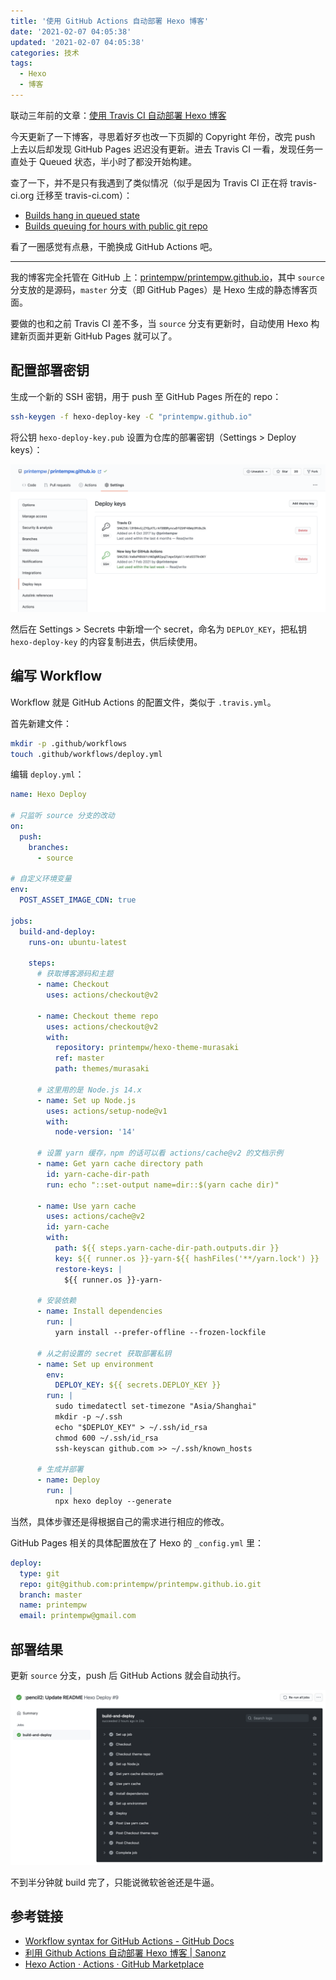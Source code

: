 ```yaml
---
title: '使用 GitHub Actions 自动部署 Hexo 博客'
date: '2021-02-07 04:05:38'
updated: '2021-02-07 04:05:38'
categories: 技术
tags:
  - Hexo
  - 博客
---
```


联动三年前的文章：[使用 Travis CI 自动部署 Hexo 博客](https://printempw.github.io/deploy-hexo-blog-automatically-with-travis-ci/)

今天更新了一下博客，寻思着好歹也改一下页脚的 Copyright 年份，改完 push 上去以后却发现 GitHub Pages 迟迟没有更新。进去 Travis CI 一看，发现任务一直处于 Queued 状态，半小时了都没开始构建。

查了一下，并不是只有我遇到了类似情况（似乎是因为 Travis CI 正在将  travis-ci.org 迁移至 travis-ci.com）：

- [Builds hang in queued state](https://travis-ci.community/t/builds-hang-in-queued-state/10250)
- [Builds queuing for hours with public git repo](https://travis-ci.community/t/builds-queuing-for-hours-with-public-git-repo/10351)

看了一圈感觉有点悬，干脆换成 GitHub Actions 吧。

<!--more-->
-----

我的博客完全托管在 GitHub 上：[printempw/printempw.github.io](https://github.com/printempw/printempw.github.io)，其中 `source` 分支放的是源码，`master` 分支（即 GitHub Pages）是 Hexo 生成的静态博客页面。

要做的也和之前 Travis CI 差不多，当 `source` 分支有更新时，自动使用 Hexo 构建新页面并更新 GitHub Pages 就可以了。

## 配置部署密钥

生成一个新的 SSH 密钥，用于 push 至 GitHub Pages 所在的 repo：

```bash
ssh-keygen -f hexo-deploy-key -C "printempw.github.io"
```

将公钥 `hexo-deploy-key.pub` 设置为仓库的部署密钥（Settings > Deploy keys）：

![add-deploy-key](use-github-actions-to-deploy-hexo-blog/add-deploy-key.png)

然后在 Settings > Secrets 中新增一个 secret，命名为 `DEPLOY_KEY`，把私钥 `hexo-deploy-key` 的内容复制进去，供后续使用。

## 编写 Workflow

Workflow 就是 GitHub Actions 的配置文件，类似于 `.travis.yml`。

首先新建文件：

```bash
mkdir -p .github/workflows
touch .github/workflows/deploy.yml
```

编辑 `deploy.yml`：

```yaml
name: Hexo Deploy

# 只监听 source 分支的改动
on:
  push:
    branches:
      - source

# 自定义环境变量
env:
  POST_ASSET_IMAGE_CDN: true

jobs:
  build-and-deploy:
    runs-on: ubuntu-latest

    steps:
      # 获取博客源码和主题
      - name: Checkout
        uses: actions/checkout@v2

      - name: Checkout theme repo
        uses: actions/checkout@v2
        with:
          repository: printempw/hexo-theme-murasaki
          ref: master
          path: themes/murasaki

      # 这里用的是 Node.js 14.x
      - name: Set up Node.js
        uses: actions/setup-node@v1
        with:
          node-version: '14'

      # 设置 yarn 缓存，npm 的话可以看 actions/cache@v2 的文档示例
      - name: Get yarn cache directory path
        id: yarn-cache-dir-path
        run: echo "::set-output name=dir::$(yarn cache dir)"

      - name: Use yarn cache
        uses: actions/cache@v2
        id: yarn-cache
        with:
          path: ${{ steps.yarn-cache-dir-path.outputs.dir }}
          key: ${{ runner.os }}-yarn-${{ hashFiles('**/yarn.lock') }}
          restore-keys: |
            ${{ runner.os }}-yarn-

      # 安装依赖
      - name: Install dependencies
        run: |
          yarn install --prefer-offline --frozen-lockfile

      # 从之前设置的 secret 获取部署私钥
      - name: Set up environment
        env:
          DEPLOY_KEY: ${{ secrets.DEPLOY_KEY }}
        run: |
          sudo timedatectl set-timezone "Asia/Shanghai"
          mkdir -p ~/.ssh
          echo "$DEPLOY_KEY" > ~/.ssh/id_rsa
          chmod 600 ~/.ssh/id_rsa
          ssh-keyscan github.com >> ~/.ssh/known_hosts

      # 生成并部署
      - name: Deploy
        run: |
          npx hexo deploy --generate
```

当然，具体步骤还是得根据自己的需求进行相应的修改。

GitHub Pages 相关的具体配置放在了 Hexo 的 `_config.yml` 里：

```yaml
deploy:
  type: git
  repo: git@github.com:printempw/printempw.github.io.git
  branch: master
  name: printempw
  email: printempw@gmail.com
```

## 部署结果

更新 `source` 分支，push 后 GitHub Actions 就会自动执行。

![deploy-result](use-github-actions-to-deploy-hexo-blog/deploy-result.png)

不到半分钟就 build 完了，只能说微软爸爸还是牛逼。

## 参考链接

- [Workflow syntax for GitHub Actions - GitHub Docs](https://docs.github.com/en/actions/reference/workflow-syntax-for-github-actions)
- [利用 Github Actions 自动部署 Hexo 博客 | Sanonz](https://sanonz.github.io/2020/deploy-a-hexo-blog-from-github-actions/)
- [Hexo Action · Actions · GitHub Marketplace](https://github.com/marketplace/actions/hexo-action)
